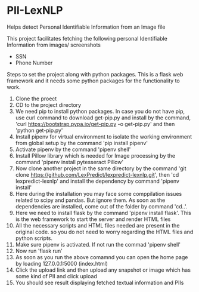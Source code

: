 # PII-LexNLP
Helps detect Personal Identifiable Information from an Image file

This project facilitates fetching the following personal Identifiable Information from images/ screenshots

 - SSN
 - Phone Number

Steps to set the project along with python packages. This is a flask web framework and it needs some python packages for the functionality to work.

1. Clone the proect
2. CD to the project directory
3. We need pip to install python packages. In case you do not have pip, use curl command to download get-pip.py and install by the command, 
   'curl https://bootstrap.pypa.io/get-pip.py -o get-pip.py' and then 'python get-pip.py'
4. Install pipenv for virtual environment to isolate the working environment from global setup by the command 'pip install pipenv'
5. Activate pipenv by the command 'pipenv shell'
6. Install Pillow library which is needed for Image processing by the command 'pipenv install pytesseract Pillow'
7. Now clone another project in the same directory by the command 'git clone https://github.com/LexPredict/lexpredict-lexnlp.git', then 'cd lexpredict-lexnlp' and 
   install the dependency by command 'pipenv install'
8. Here during the installation you may face some comppilation issues related to scipy and pandas. But ignore them. As soon as the dependencies are installed, 
   come out of the folder by command 'cd..'.
9. Here we need to install flask by the command 'pipenv install flask'. This is the web framework to start the server and render HTML files
10. All the necessary scripts and HTML files needed are present in the original code. so you do not need to worry regarding the HTML files and python scripts.
11. Make sure pipenv is activated. If not run the commad 'pipenv shell'
12. Now run 'flask run'
13. As soon as you run the above comamnd you can open the home page by loading 127.0.0.1:5000 (index.html)
14. Click the upload link and then upload any snapshot or image which has some kind of PII and click upload
15. You should see result displaying fetched textual information and PIIs
